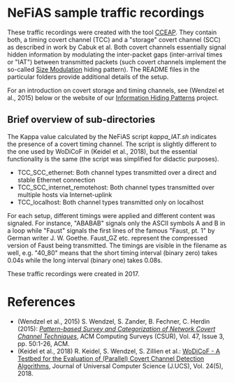 # NeFiAS sample traffic recordings

These traffic recordings were created with the tool [CCEAP](https://github.com/cdpxe/CCEAP). They contain both, a timing covert channel (TCC) and a "storage" covert channel (SCC) as described in work by Cabuk et al. Both covert channels essentially signal hidden information by modulating the inter-packet gaps (inter-arrival times or "IAT") between transmitted packets (such covert channels implement the so-called [Size Modulation](http://ih-patterns.blogspot.com/p/p1-size-modulation-pattern.html) hiding pattern). The README files in the particular folders provide additional details of the setup.

For an introduction on covert storage and timing channels, see (Wendzel et al., 2015) below or the website of our [Information Hiding Patterns](https://ih-patterns.blogspot.com/p/introduction.html) project.

## Brief overview of sub-directories

The Kappa value calculated by the NeFiAS script *kappa_IAT.sh* indicates the presence of a covert timing channel. The script is slightly different to the one used by WoDiCoF in (Keidel et al., 2018), but the essential functionality is the same (the script was simplified for didactic purposes).

* TCC_SCC_ethernet: Both channel types transmitted over a direct and stable Ethernet connection
* TCC_SCC_internet_remotehost: Both channel types transmitted over multiple hosts via Internet-uplink
* TCC_localhost: Both channel types transmitted only on localhost

For each setup, different timings were applied and different content was signaled. For instance, "ABABAB" signals only the ASCII symbols A and B in a loop while "Faust" signals the first lines of the famous "Faust, pt. 1" by German writer J. W. Goethe. Faust_GZ etc. represent the compressed version of Faust being transmitted. The timings are visible in the filename as well, e.g. "40_80" means that the short timing interval (binary zero) takes 0.04s while the long interval (binary one) takes 0.08s.

These traffic recordings were created in 2017.

# References

* (Wendzel et al., 2015) S. Wendzel, S. Zander, B. Fechner, C. Herdin (2015): *[Pattern-based Survey and Categorization of Network Covert Channel Techniques](https://dl.acm.org/citation.cfm?doid=2737799.2684195)*, ACM Computing Surveys (CSUR), Vol. 47, Issue 3, pp. 50:1-26, ACM.
* (Keidel et al., 2018) R. Keidel, S. Wendzel, S. Zillien et al.: [WoDiCoF - A Testbed for the Evaluation of (Parallel) Covert Channel Detection Algorithms](http://dx.doi.org/10.3217/jucs-024-05-0556), Journal of Universal Computer Science (J.UCS), Vol. 24(5), 2018.
